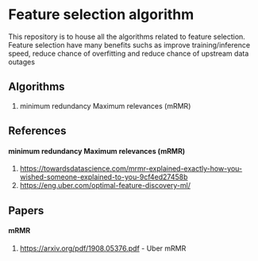 # Feature selection algorithm
This repository is to house all the algorithms related to feature selection. Feature selection have many benefits suchs as improve training/inference speed, reduce chance of overfitting and reduce chance of upstream data outages

## Algorithms
1. minimum redundancy Maximum relevances (mRMR)

## References

#### minimum redundancy Maximum relevances (mRMR)
1. https://towardsdatascience.com/mrmr-explained-exactly-how-you-wished-someone-explained-to-you-9cf4ed27458b
2. https://eng.uber.com/optimal-feature-discovery-ml/

## Papers
#### mRMR
1. https://arxiv.org/pdf/1908.05376.pdf - Uber mRMR
